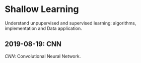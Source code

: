 # Shallow Learning
Understand unpupervised and supervised learning: algorithms, implementation and Data application.

## 2019-08-19: CNN
*CNN*: Convolutional Neural Network.

